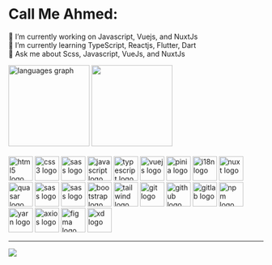 
#  Call Me Ahmed:
:telescope: I’m currently working on Javascript, Vuejs, and NuxtJs<br>:seedling: I’m currently learning TypeScript, Reactjs, Flutter, Dart<br>:speech_balloon: Ask me about Scss, Javascript, VueJs, and NuxtJs<br>
<div align="left">
   <img src="https://github-readme-stats.vercel.app/api/top-langs?locale=en&hide_title=false&layout=compact&card_width=380&langs_count=6&theme=yeblu&username=aahmeddhheshamm" height="160" alt="languages graph"  />
  <img src="https://github-readme-streak-stats.herokuapp.com/?user=aahmeddhheshamm&theme=yeblu&include_all_commits=true&count_private=true" height="160" />
</div>
<br /> 
<div align="left">
  <img src="https://cdn.jsdelivr.net/gh/devicons/devicon/icons/html5/html5-original.svg" height="48" width="48" alt="html5 logo" title="Html" />
  <img src="https://cdn.jsdelivr.net/gh/devicons/devicon/icons/css3/css3-original.svg" height="48" width="48" alt="css3 logo" title="Css" />
  <img src="https://cdn.jsdelivr.net/gh/devicons/devicon/icons/sass/sass-original.svg" height="48" width="48" alt="sass logo" title="Sass" />
  <img src="https://cdn.jsdelivr.net/gh/devicons/devicon/icons/javascript/javascript-original.svg" height="48" width="48" alt="javascript logo" title="JavaScript" />
  <img src="https://cdn.jsdelivr.net/gh/devicons/devicon/icons/typescript/typescript-original.svg" height="48" width="48" alt="typescript logo" title="TypeScript" />
  <img src="https://cdn.jsdelivr.net/gh/devicons/devicon/icons/vuejs/vuejs-original.svg" height="48" width="48" alt="vuejs logo" title="Vue.js" />
  <img src="https://pinia.vuejs.org/logo.svg" height="48" width="48" alt="pinia logo" title="Pinia" />
  <img src="https://vue-i18n.intlify.dev/vue-i18n-logo.svg" height="48" width="48" alt="i18n logo" title="I18n" />
  <img src="https://nuxt.com/icon.png" height="48" width="48" alt="nuxt logo" title="Nuxt" />
  <img src="https://cdn.quasar.dev/logo-v2/favicon/favicon-128x128.png" height="48" width="48" alt="quasar logo" title="Quasar" />
  <img src="https://primevue.org/favicon.ico" height="48" width="48" alt="sass logo" title="PrimeVue" />
  <img src="https://next.vuetifyjs.com/favicon.ico" height="48" width="48" alt="sass logo" title="Vuetify" />
  <img src="https://cdn.jsdelivr.net/gh/devicons/devicon/icons/bootstrap/bootstrap-original.svg" height="48" width="48" alt="bootstrap logo" title="Bootstrap" />
  <img src="https://tailwindui.com/favicon.ico" height="48" width="48" alt="tailwind logo" title="Tailwind" />
  <img src="https://cdn.jsdelivr.net/gh/devicons/devicon/icons/git/git-original.svg" height="48" width="48" alt="git logo" title="Git" />
  <img src="https://github.githubassets.com/images/modules/logos_page/GitHub-Mark.png" height="48" width="48" alt="github logo" title="Github" />
  <img src="https://gitlab.com/uploads/-/system/project/avatar/278964/project_avatar.png" height="48" width="48" alt="gitlab logo" title="Gitlab" />
  <img src="https://cdn.jsdelivr.net/gh/devicons/devicon/icons/npm/npm-original-wordmark.svg" height="48" width="48" alt="npm logo" title="Npm" />
  <img src="https://cdn.jsdelivr.net/gh/devicons/devicon/icons/yarn/yarn-original.svg" height="48" width="48" alt="yarn logo" title="Yarn" />
  <img src="https://axios-http.com/assets/favicon.ico" height="48" width="48" alt="axios logo" title="Axios" />
  <img src="https://cdn.jsdelivr.net/gh/devicons/devicon/icons/figma/figma-original.svg" height="48" width="48" alt="figma logo" title="Figma" />
  <img src="https://cdn.jsdelivr.net/gh/devicons/devicon/icons/xd/xd-plain.svg" height="48" width="48" alt="xd logo" title="XD" />
</div>

---

[![](https://visitcount.itsvg.in/api?id=aahmeddhheshamm&icon=0&color=0)](https://visitcount.itsvg.in)
